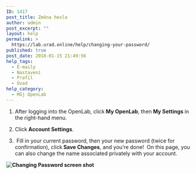 ```yaml
---
ID: 1417
post_title: Změna hesla
author: admin
post_excerpt: ""
layout: help
permalink: >
  https://lab.urad.online/help/changing-your-password/
published: true
post_date: 2018-01-15 21:49:56
help_tags:
  - E-maily
  - Nastavení
  - Profil
  - Úvod
help_category:
  - Můj OpenLab
---
```

1. After logging into the OpenLab, click<strong> My OpenLab</strong>, then<strong> My Settings </strong>in the right-hand menu.

2. Click<strong> Account Settings</strong>.

3.  Fill in your current password, then your new password (twice for confirmation), click<strong> Save Changes</strong>, and you’re done!  On this page, you can also change the name associated privately with your account.<strong>
</strong>

<strong><img class="alignnone wp-image-36164 size-full" src="https://openlab.citytech.cuny.edu/wp-content/uploads/2012/08/Changing_Password_1_v2.png" alt="Changing Password screen shot" /></strong>

&nbsp;
<div></div>
